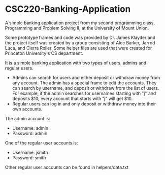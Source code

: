 # CSC220-Banking-Application
A simple banking application project from my second programming class, Programming and Problem Solving II, at the University of Mount Union.

Some prototype frames and code was provided by Dr. James Klayder and the project itself was created by a group consisting of Alec Barker, Jarrod Luca, and Cierra Roller. Some helper files are used that were created for Princeton University's CS department.

It is a simple banking application with two types of users, admins and regular users.
- Admins can search for users and either deposit or withdraw money from any account. The admin has a special frame to edit the accounts. They can search by username, and deposit or withdraw from the list of users. For example, if the admin searches for usernames starting with "j" and deposits $10, every account that starts with "j" will get $10.
- Regular users can log in and only deposit or withdraw money into their own accounts.

The admin account is:
- Username: admin
- Password: admin

One of the regular user accounts is:
- Username: jsmith
- Password: smith

Other regular user accounts can be found in helpers/data.txt
